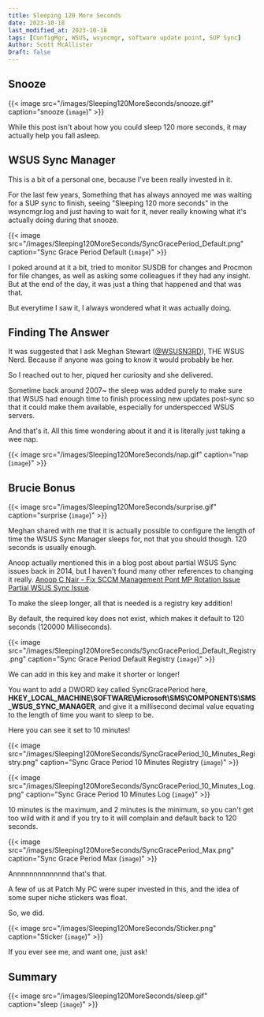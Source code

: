 ```yaml
---
title: Sleeping 120 More Seconds
date: 2023-10-18
last_modified_at: 2023-10-18
tags: [ConfigMgr, WSUS, wsyncmgr, software update point, SUP Sync]
Author: Scott McAllister
Draft: false
---
```


## Snooze

{{< image src="/images/Sleeping120MoreSeconds/snooze.gif" caption="snooze (`image`)" >}}

While this post isn't about how you could sleep 120 more seconds, it may actually help you fall asleep. 

## WSUS Sync Manager

This is a bit of a personal one, because I've been really invested in it. 

For the last few years, Something that has always annoyed me was waiting for a SUP sync to finish, seeing "Sleeping 120 more seconds" in the wsyncmgr.log and just having to wait for it, never really knowing what it's actually doing during that snooze.

{{< image src="/images/Sleeping120MoreSeconds/SyncGracePeriod_Default.png" caption="Sync Grace Period Default (`image`)" >}}

I poked around at it a bit, tried to monitor SUSDB for changes and Procmon for file changes, as well as asking some colleagues if they had any insight. 
But at the end of the day, it was just a thing that happened and that was that. 

But everytime I saw it, I always wondered what it was actually doing. 

## Finding The Answer

It was suggested that I ask Meghan Stewart ([@WSUSN3RD](https://x.com/WSUSN3RD)), THE WSUS Nerd. Because if anyone was going to know it would probably be her. 

So I reached out to her, piqued her curiosity and she delivered. 

Sometime back around 2007~ the sleep was added purely to make sure that WSUS had enough time to finish processing new updates post-sync so that it could make them available, especially for underspecced WSUS servers. 

And that's it. All this time wondering about it and it is literally just taking a wee nap. 

{{< image src="/images/Sleeping120MoreSeconds/nap.gif" caption="nap (`image`)" >}}

## Brucie Bonus

{{< image src="/images/Sleeping120MoreSeconds/surprise.gif" caption="surprise (`image`)" >}}

Meghan shared with me that it is actually possible to configure the length of time the WSUS Sync Manager sleeps for, not that you should though. 120 seconds is usually enough. 

Anoop actually mentioned this in a blog post about partial WSUS Sync issues back in 2014, but I haven't found many other references to changing it really. [Anoop C Nair - Fix SCCM Management Pont MP Rotation Issue Partial WSUS Sync Issue](https://www.anoopcnair.com/sccm-mp-rotation-issue-sup-rotation-fix/). 

To make the sleep longer, all that is needed is a registry key addition! 

By default, the required key does not exist, which makes it default to 120 seconds (120000 Milliseconds).

{{< image src="/images/Sleeping120MoreSeconds/SyncGracePeriod_Default_Registry.png" caption="Sync Grace Period Default Registry (`image`)" >}}

We can add in this key and make it shorter or longer! 

You want to add a DWORD key called SyncGracePeriod here, **HKEY_LOCAL_MACHINE\SOFTWARE\Microsoft\SMS\COMPONENTS\SMS_WSUS_SYNC_MANAGER**, and give it a millisecond decimal value equating to the length of time you want to sleep to be. 

Here you can see it set to 10 minutes!

{{< image src="/images/Sleeping120MoreSeconds/SyncGracePeriod_10_Minutes_Registry.png" caption="Sync Grace Period 10 Minutes Registry (`image`)" >}}

{{< image src="/images/Sleeping120MoreSeconds/SyncGracePeriod_10_Minutes_Log.png" caption="Sync Grace Period 10 Minutes Log (`image`)" >}}

10 minutes is the maximum, and 2 minutes is the minimum, so you can't get too wild with it and if you try to it will complain and default back to 120 seconds. 

{{< image src="/images/Sleeping120MoreSeconds/SyncGracePeriod_Max.png" caption="Sync Grace Period Max (`image`)" >}}

Annnnnnnnnnnnnd that's that. 

A few of us at Patch My PC were super invested in this, and the idea of some super niche stickers was float. 

So, we did. 

{{< image src="/images/Sleeping120MoreSeconds/Sticker.png" caption="Sticker (`image`)" >}}

If you ever see me, and want one, just ask! 

## Summary

{{< image src="/images/Sleeping120MoreSeconds/sleep.gif" caption="sleep (`image`)" >}}